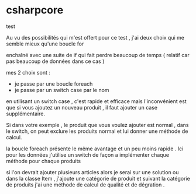 # csharpcore
test 

Au vu des possibilités qui m'est offert pour ce test , j'ai deux choix qui me semble mieux qu'une boucle for

enchaîné avec une suite de if qui fait perdre beaucoup de temps ( relatif car pas beaucoup de données dans ce cas )


mes 2 choix sont :

- je passe par une boucle foreach 
- je passe par un switch case par le nom 

en utilisant un switch case , c'est rapide et efficace mais l'inconvénient est que si vous ajoutez un nouveau produit , il faut ajouter un case supplémentaire.

Si dans votre exemple , le produit que vous voulez ajouter est normal , dans le switch, on peut exclure les produits normal et lui donner une méthode de calcul.

la boucle foreach présente le même avantage et un peu moins rapide .
Ici pour les données j'utilise un switch de façon a implémenter chaque méthode pour chaque produits 

si l'on devrait ajouter plusieurs articles alors je serai sur une solution ou dans la classe Item , j'ajoute une catégorie de produit et suivant la catégorie de produits j'ai une méthode de calcul de qualité et de dégration .



